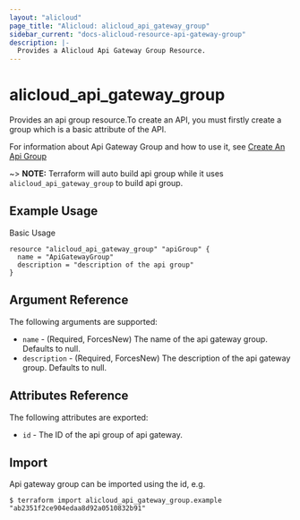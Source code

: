 ```yaml
---
layout: "alicloud"
page_title: "Alicloud: alicloud_api_gateway_group"
sidebar_current: "docs-alicloud-resource-api-gateway-group"
description: |-
  Provides a Alicloud Api Gateway Group Resource.
---
```


# alicloud_api_gateway_group

Provides an api group resource.To create an API, you must firstly create a group which is a basic attribute of the API.

For information about Api Gateway Group and how to use it, see [Create An Api Group](https://www.alibabacloud.com/help/doc-detail/43611.html?spm=a2c5t.11065259.1996646101.searchclickresult.4b064401tBq5X2)

~> **NOTE:** Terraform will auto build api group while it uses `alicloud_api_gateway_group` to build api group.

## Example Usage

Basic Usage

```
resource "alicloud_api_gateway_group" "apiGroup" {
  name = "ApiGatewayGroup"
  description = "description of the api group"
}
```
## Argument Reference

The following arguments are supported:

* `name` - (Required, ForcesNew) The name of the api gateway group. Defaults to null.
* `description` - (Required, ForcesNew) The description of the api gateway group. Defaults to null.

## Attributes Reference

The following attributes are exported:

* `id` - The ID of the api group of api gateway.

## Import

Api gateway group can be imported using the id, e.g.

```
$ terraform import alicloud_api_gateway_group.example "ab2351f2ce904edaa8d92a0510832b91"
```